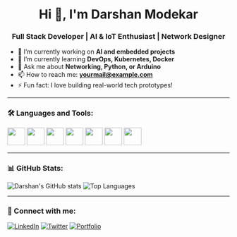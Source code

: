 <h1 align="center">Hi 👋, I'm Darshan Modekar</h1>
<h3 align="center">Full Stack Developer | AI & IoT Enthusiast | Network Designer</h3>

- 🔭 I’m currently working on **AI and embedded projects**
- 🌱 I’m currently learning **DevOps, Kubernetes, Docker**
- 💬 Ask me about **Networking, Python, or Arduino**
- 📫 How to reach me: **yourmail@example.com**
- ⚡ Fun fact: I love building real-world tech prototypes!

---

### 🛠️ Languages and Tools:
<p>
  <img src="https://cdn.jsdelivr.net/gh/devicons/devicon/icons/python/python-original.svg" width="40" />
  <img src="https://cdn.jsdelivr.net/gh/devicons/devicon/icons/c/c-original.svg" width="40" />
  <img src="https://cdn.jsdelivr.net/gh/devicons/devicon/icons/javascript/javascript-original.svg" width="40" />
  <img src="https://cdn.jsdelivr.net/gh/devicons/devicon/icons/html5/html5-original.svg" width="40" />
  <img src="https://cdn.jsdelivr.net/gh/devicons/devicon/icons/css3/css3-original.svg" width="40" />
  <img src="https://cdn.jsdelivr.net/gh/devicons/devicon/icons/git/git-original.svg" width="40" />
  <img src="https://cdn.jsdelivr.net/gh/devicons/devicon/icons/github/github-original.svg" width="40" />
</p>

---

### 📊 GitHub Stats:
![Darshan's GitHub stats](https://github-readme-stats.vercel.app/api?username=DarshanModekar&show_icons=true&theme=radical)
![Top Languages](https://github-readme-stats.vercel.app/api/top-langs/?username=DarshanModekar&layout=compact&theme=radical)

---

### 🔗 Connect with me:
[![LinkedIn](https://img.shields.io/badge/LinkedIn-blue?logo=linkedin&style=for-the-badge)](https://linkedin.com/in/YOUR_PROFILE)
[![Twitter](https://img.shields.io/badge/Twitter-blue?logo=twitter&style=for-the-badge)](https://twitter.com/YOUR_HANDLE)
[![Portfolio](https://img.shields.io/badge/Portfolio-grey?logo=githubpages&style=for-the-badge)](https://DarshanModekar.github.io/portfolio/)
